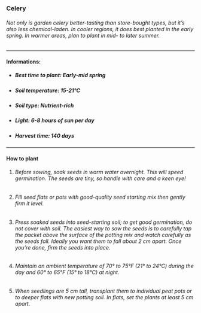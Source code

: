 ### Celery

###### Not only is garden celery better-tasting than store-bought types, but it’s also less chemical-laden. In cooler regions, it does best planted in the early spring. In warmer areas, plan to plant in mid- to later summer.

---

#### Informations:

- ##### Best time to plant: Early-mid spring
- ##### Soil temperature: 15-21°C
- ##### Soil type: Nutrient-rich
- ##### Light: 6-8 hours of sun per day
- ##### Harvest time: 140 days

---

#### How to plant

1. ###### Before sowing, soak seeds in warm water overnight. This will speed germination. The seeds are tiny, so handle with care and a keen eye!
2. ###### Fill seed flats or pots with good-quality seed starting mix then gently firm it level.
3. ###### Press soaked seeds into seed-starting soil; to get good germination, do not cover with soil. The easiest way to sow the seeds is to carefully tap the packet above the surface of the potting mix and watch carefully as the seeds fall. Ideally you want them to fall about 2 cm apart. Once you’re done, firm the seeds into place.
4. ###### Maintain an ambient temperature of 70° to 75°F (21° to 24°C) during the day and 60° to 65°F (15° to 18°C) at night.
5. ###### When seedlings are 5 cm tall, transplant them to individual peat pots or to deeper flats with new potting soil. In flats, set the plants at least 5 cm apart.
